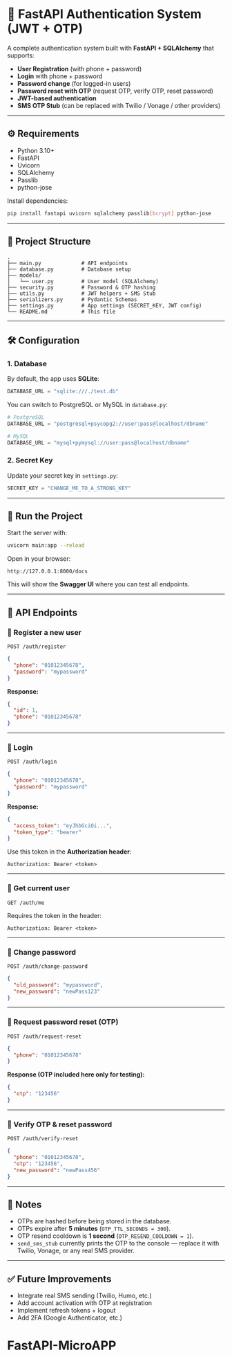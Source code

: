 # 📌 FastAPI Authentication System (JWT + OTP)

A complete authentication system built with **FastAPI + SQLAlchemy** that supports:

- **User Registration** (with phone + password)  
- **Login** with phone + password  
- **Password change** (for logged-in users)  
- **Password reset with OTP** (request OTP, verify OTP, reset password)  
- **JWT-based authentication**  
- **SMS OTP Stub** (can be replaced with Twilio / Vonage / other providers)  

---

## ⚙️ Requirements

- Python 3.10+  
- FastAPI  
- Uvicorn  
- SQLAlchemy  
- Passlib  
- python-jose  

Install dependencies:

```bash
pip install fastapi uvicorn sqlalchemy passlib[bcrypt] python-jose
```

---

## 📂 Project Structure

```
.
├── main.py             # API endpoints
├── database.py         # Database setup
├── models/
│   └── user.py         # User model (SQLAlchemy)
├── security.py         # Password & OTP hashing
├── utils.py            # JWT helpers + SMS Stub
├── serializers.py      # Pydantic Schemas
├── settings.py         # App settings (SECRET_KEY, JWT config)
└── README.md           # This file
```

---

## 🛠️ Configuration

### 1. Database
By default, the app uses **SQLite**:

```python
DATABASE_URL = "sqlite:///./test.db"
```

You can switch to PostgreSQL or MySQL in `database.py`:

```python
# PostgreSQL
DATABASE_URL = "postgresql+psycopg2://user:pass@localhost/dbname"

# MySQL
DATABASE_URL = "mysql+pymysql://user:pass@localhost/dbname"
```

### 2. Secret Key
Update your secret key in `settings.py`:

```python
SECRET_KEY = "CHANGE_ME_TO_A_STRONG_KEY"
```

---

## 🚀 Run the Project

Start the server with:

```bash
uvicorn main:app --reload
```

Open in your browser:

```
http://127.0.0.1:8000/docs
```

This will show the **Swagger UI** where you can test all endpoints.

---

## 📑 API Endpoints

### 🔹 Register a new user
`POST /auth/register`

```json
{
  "phone": "01012345678",
  "password": "mypassword"
}
```

**Response:**
```json
{
  "id": 1,
  "phone": "01012345678"
}
```

---

### 🔹 Login
`POST /auth/login`

```json
{
  "phone": "01012345678",
  "password": "mypassword"
}
```

**Response:**
```json
{
  "access_token": "eyJhbGciOi...",
  "token_type": "bearer"
}
```

Use this token in the **Authorization header**:

```
Authorization: Bearer <token>
```

---

### 🔹 Get current user
`GET /auth/me`

Requires the token in the header:

```
Authorization: Bearer <token>
```

---

### 🔹 Change password
`POST /auth/change-password`

```json
{
  "old_password": "mypassword",
  "new_password": "newPass123"
}
```

---

### 🔹 Request password reset (OTP)
`POST /auth/request-reset`

```json
{
  "phone": "01012345678"
}
```

**Response (OTP included here only for testing):**
```json
{
  "otp": "123456"
}
```

---

### 🔹 Verify OTP & reset password
`POST /auth/verify-reset`

```json
{
  "phone": "01012345678",
  "otp": "123456",
  "new_password": "newPass456"
}
```

---

## 📜 Notes

- OTPs are hashed before being stored in the database.  
- OTPs expire after **5 minutes** (`OTP_TTL_SECONDS = 300`).  
- OTP resend cooldown is **1 second** (`OTP_RESEND_COOLDOWN = 1`).  
- `send_sms_stub` currently prints the OTP to the console — replace it with Twilio, Vonage, or any real SMS provider.

---

## ✅ Future Improvements

- Integrate real SMS sending (Twilio, Humo, etc.)  
- Add account activation with OTP at registration  
- Implement refresh tokens + logout  
- Add 2FA (Google Authenticator, etc.)  
# FastAPI-MicroAPP
